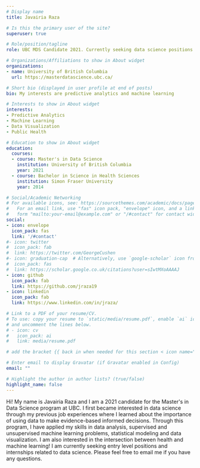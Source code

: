 ```yaml
---
# Display name
title: Javairia Raza

# Is this the primary user of the site?
superuser: true

# Role/position/tagline
role: UBC MDS Candidate 2021. Currently seeking data science positions.  

# Organizations/Affiliations to show in About widget
organizations:
- name: University of British Columbia
  url: https://masterdatascience.ubc.ca/

# Short bio (displayed in user profile at end of posts)
bio: My interests are predictive analytics and machine learning

# Interests to show in About widget
interests:
- Predictive Analytics
- Machine Learning
- Data Visualization
- Public Health 

# Education to show in About widget
education:
  courses:
  - course: Master's in Data Science 
    institution: University of British Columbia
    year: 2021
  - course: Bachelor in Science in Health Sciences
    institution: Simon Fraser University 
    year: 2014

# Social/Academic Networking
# For available icons, see: https://sourcethemes.com/academic/docs/page-builder/#icons
#   For an email link, use "fas" icon pack, "envelope" icon, and a link in the
#   form "mailto:your-email@example.com" or "/#contact" for contact widget.
social:
- icon: envelope
  icon_pack: fas
  link: '/#contact'
#- icon: twitter
#  icon_pack: fab
#  link: https://twitter.com/GeorgeCushen
#- icon: graduation-cap  # Alternatively, use `google-scholar` icon from `ai` icon pack
#  icon_pack: fas
#  link: https://scholar.google.co.uk/citations?user=sIwtMXoAAAAJ
- icon: github
  icon_pack: fab
  link: https://github.com/jraza19
- icon: linkedin
  icon_pack: fab
  link: https://www.linkedin.com/in/jraza/

# Link to a PDF of your resume/CV.
# To use: copy your resume to `static/media/resume.pdf`, enable `ai` icons in `params.toml`, 
# and uncomment the lines below.
# - icon: cv
#   icon_pack: ai
#   link: media/resume.pdf

# add the bracket {{ back in when needed for this section < icon name="download" pack="fas" >}} Download my< staticref "media/demo_resume.pdf" "newtab" >}}resumé< /staticref >}}

# Enter email to display Gravatar (if Gravatar enabled in Config)
email: ""

# Highlight the author in author lists? (true/false)
highlight_name: false
---
```


Hi! My name is Javairia Raza and I am a 2021 candidate for the Master's in Data Science program at UBC.  I first became interested in data science through my previous job experiences where I learned about the importance of using data to make evidence-based informed decisions. Through this program, I have applied my skills in data analysis, supervised and unsupervised machine learning problems, statistical modeling and data visualization. I am also interested in the intersection between health and machine learning! I am currently seeking entry level positions and internships related to data science. Please feel free to email me if you have any questions. 
